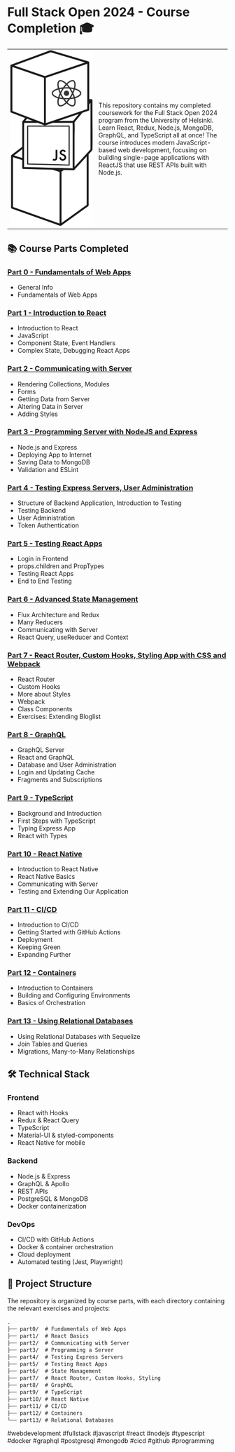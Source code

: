 # Full Stack Open 2024 - Course Completion 🎓

<table>
<tr>
<td width="40%">
<img src="./course.svg" alt="Full Stack Open Banner" width="100%" />
</td>
<td>
This repository contains my completed coursework for the Full Stack Open 2024 program from the University of Helsinki. Learn React, Redux, Node.js, MongoDB, GraphQL, and TypeScript all at once! The course introduces modern JavaScript-based web development, focusing on building single-page applications with ReactJS that use REST APIs built with Node.js.
</td>
</tr>
</table>

## 📚 Course Parts Completed

### [Part 0 - Fundamentals of Web Apps](https://fullstackopen.com/en/part0)
- General Info
- Fundamentals of Web Apps

### [Part 1 - Introduction to React](https://fullstackopen.com/en/part1)
- Introduction to React
- JavaScript
- Component State, Event Handlers
- Complex State, Debugging React Apps

### [Part 2 - Communicating with Server](https://fullstackopen.com/en/part2)
- Rendering Collections, Modules
- Forms
- Getting Data from Server
- Altering Data in Server
- Adding Styles

### [Part 3 - Programming Server with NodeJS and Express](https://fullstackopen.com/en/part3)
- Node.js and Express
- Deploying App to Internet
- Saving Data to MongoDB
- Validation and ESLint

### [Part 4 - Testing Express Servers, User Administration](https://fullstackopen.com/en/part4)
- Structure of Backend Application, Introduction to Testing
- Testing Backend
- User Administration
- Token Authentication

### [Part 5 - Testing React Apps](https://fullstackopen.com/en/part5)
- Login in Frontend
- props.children and PropTypes
- Testing React Apps
- End to End Testing

### [Part 6 - Advanced State Management](https://fullstackopen.com/en/part6)
- Flux Architecture and Redux
- Many Reducers
- Communicating with Server
- React Query, useReducer and Context

### [Part 7 - React Router, Custom Hooks, Styling App with CSS and Webpack](https://fullstackopen.com/en/part7)
- React Router
- Custom Hooks
- More about Styles
- Webpack
- Class Components
- Exercises: Extending Bloglist

### [Part 8 - GraphQL](https://fullstackopen.com/en/part8)
- GraphQL Server
- React and GraphQL
- Database and User Administration
- Login and Updating Cache
- Fragments and Subscriptions

### [Part 9 - TypeScript](https://fullstackopen.com/en/part9)
- Background and Introduction
- First Steps with TypeScript
- Typing Express App
- React with Types

### [Part 10 - React Native](https://fullstackopen.com/en/part10)
- Introduction to React Native
- React Native Basics
- Communicating with Server
- Testing and Extending Our Application

### [Part 11 - CI/CD](https://fullstackopen.com/en/part11)
- Introduction to CI/CD
- Getting Started with GitHub Actions
- Deployment
- Keeping Green
- Expanding Further

### [Part 12 - Containers](https://fullstackopen.com/en/part12)
- Introduction to Containers
- Building and Configuring Environments
- Basics of Orchestration

### [Part 13 - Using Relational Databases](https://fullstackopen.com/en/part13)
- Using Relational Databases with Sequelize
- Join Tables and Queries
- Migrations, Many-to-Many Relationships

## 🛠️ Technical Stack

### Frontend
- React with Hooks
- Redux & React Query
- TypeScript
- Material-UI & styled-components
- React Native for mobile

### Backend
- Node.js & Express
- GraphQL & Apollo
- REST APIs
- PostgreSQL & MongoDB
- Docker containerization

### DevOps
- CI/CD with GitHub Actions
- Docker & container orchestration
- Cloud deployment
- Automated testing (Jest, Playwright)

## 🔗 Project Structure

The repository is organized by course parts, with each directory containing the relevant exercises and projects:

```
.
├── part0/  # Fundamentals of Web Apps
├── part1/  # React Basics
├── part2/  # Communicating with Server
├── part3/  # Programming a Server
├── part4/  # Testing Express Servers
├── part5/  # Testing React Apps
├── part6/  # State Management
├── part7/  # React Router, Custom Hooks, Styling
├── part8/  # GraphQL
├── part9/  # TypeScript
├── part10/ # React Native
├── part11/ # CI/CD
├── part12/ # Containers
└── part13/ # Relational Databases
```

#webdevelopment #fullstack #javascript #react #nodejs #typescript #docker #graphql #postgresql #mongodb #cicd #github #programming
